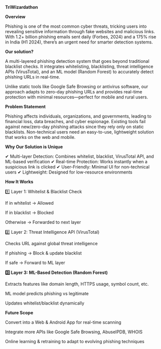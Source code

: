
**TriWizardathon**

**Overview**

Phishing is one of the most common cyber threats, tricking users into revealing sensitive information through fake websites and malicious links. With 1.2+ billion phishing emails sent daily (Forbes, 2024) and a 175% rise in India (H1 2024), there’s an urgent need for smarter detection systems.

**Our solution?**

A multi-layered phishing detection system that goes beyond traditional blacklist checks. It integrates whitelisting, blacklisting, threat intelligence APIs (VirusTotal), and an ML model (Random Forest) to accurately detect phishing URLs in real-time.

Unlike static tools like Google Safe Browsing or antivirus software, our approach adapts to zero-day phishing URLs and provides real-time protection with minimal resources—perfect for mobile and rural users.

**Problem Statement**

Phishing affects individuals, organizations, and governments, leading to financial loss, data breaches, and cyber espionage.
Existing tools fail against new/zero-day phishing attacks since they rely only on static blacklists.
Non-technical users need an easy-to-use, lightweight solution that works on the web and mobile.

**Why Our Solution is Unique**

✔ Multi-layer Detection: Combines whitelist, blacklist, VirusTotal API, and ML-based verification
✔ Real-time Protection: Works instantly when a suspicious link is clicked
✔ User-Friendly: Minimal UI for non-technical users
✔ Lightweight: Designed for low-resource environments

**How It Works**

1️⃣ Layer 1: Whitelist & Blacklist Check

If in whitelist → Allowed

If in blacklist → Blocked

Otherwise → Forwarded to next layer

2️⃣ Layer 2: Threat Intelligence API (VirusTotal)

Checks URL against global threat intelligence

If phishing → Block & update blacklist

If safe → Forward to ML layer

**3️⃣ Layer 3: ML-Based Detection (Random Forest)**

Extracts features like domain length, HTTPS usage, symbol count, etc.

ML model predicts phishing vs legitimate

Updates whitelist/blacklist dynamically

**Future Scope**

Convert into a Web & Android App for real-time scanning

Integrate more APIs like Google Safe Browsing, AbuseIPDB, WHOIS

Online learning & retraining to adapt to evolving phishing techniques

